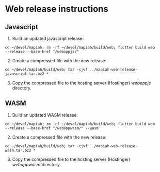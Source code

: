 # Web release instructions

## Javascript

1. Build an updated javascript release:
```
cd ~/devel/mapiah; rm -rf ~/devel/mapiah/build/web; flutter build web --release --base-href "/webappjs/"
```

2. Create a compressed file with the new release:
```
cd ~/devel/mapiah/build/web; tar -cjvf ../mapiah-web-release-javascript.tar.bz2 *
```

3. Copy the compressed file to the hosting server (Hostinger) _webappjs_ directory.

## WASM

1. Build an updated WASM release:
```
cd ~/devel/mapiah; rm -rf ~/devel/mapiah/build/web; flutter build web --release --base-href "/webappwasm/" --wasm
```

2. Create a compressed file with the new release:
```
cd ~/devel/mapiah/build/web; tar -cjvf ../mapiah-web-release-wasm.tar.bz2 *
```

3. Copy the compressed file to the hosting server (Hostinger) _webappwasm_ directory.
